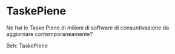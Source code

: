 # TaskePiene

Ne hai le Taske Piene di milioni di software di consuntivazione da aggiornare contemporaneamente?

Beh: TaskePiene